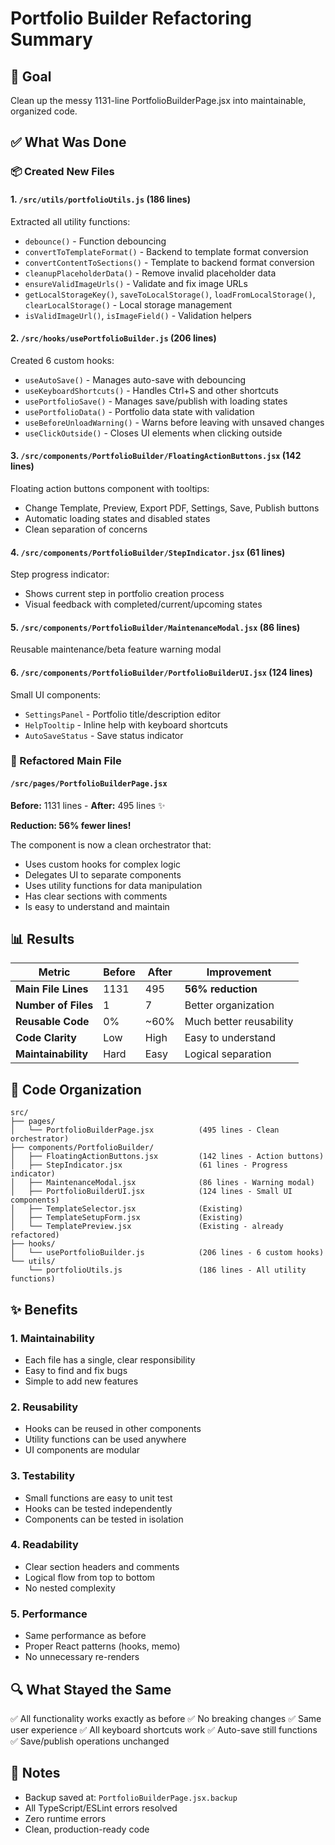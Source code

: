 # Portfolio Builder Refactoring Summary

## 🎯 Goal
Clean up the messy 1131-line PortfolioBuilderPage.jsx into maintainable, organized code.

## ✅ What Was Done

### 📦 Created New Files

#### 1. **`/src/utils/portfolioUtils.js`** (186 lines)
Extracted all utility functions:
- `debounce()` - Function debouncing
- `convertToTemplateFormat()` - Backend to template format conversion
- `convertContentToSections()` - Template to backend format conversion
- `cleanupPlaceholderData()` - Remove invalid placeholder data
- `ensureValidImageUrls()` - Validate and fix image URLs
- `getLocalStorageKey()`, `saveToLocalStorage()`, `loadFromLocalStorage()`, `clearLocalStorage()` - Local storage management
- `isValidImageUrl()`, `isImageField()` - Validation helpers

#### 2. **`/src/hooks/usePortfolioBuilder.js`** (206 lines)
Created 6 custom hooks:
- `useAutoSave()` - Manages auto-save with debouncing
- `useKeyboardShortcuts()` - Handles Ctrl+S and other shortcuts
- `usePortfolioSave()` - Manages save/publish with loading states
- `usePortfolioData()` - Portfolio data state with validation
- `useBeforeUnloadWarning()` - Warns before leaving with unsaved changes
- `useClickOutside()` - Closes UI elements when clicking outside

#### 3. **`/src/components/PortfolioBuilder/FloatingActionButtons.jsx`** (142 lines)
Floating action buttons component with tooltips:
- Change Template, Preview, Export PDF, Settings, Save, Publish buttons
- Automatic loading states and disabled states
- Clean separation of concerns

#### 4. **`/src/components/PortfolioBuilder/StepIndicator.jsx`** (61 lines)
Step progress indicator:
- Shows current step in portfolio creation process
- Visual feedback with completed/current/upcoming states

#### 5. **`/src/components/PortfolioBuilder/MaintenanceModal.jsx`** (86 lines)
Reusable maintenance/beta feature warning modal

#### 6. **`/src/components/PortfolioBuilder/PortfolioBuilderUI.jsx`** (124 lines)
Small UI components:
- `SettingsPanel` - Portfolio title/description editor
- `HelpTooltip` - Inline help with keyboard shortcuts
- `AutoSaveStatus` - Save status indicator

### 🔄 Refactored Main File

#### **`/src/pages/PortfolioBuilderPage.jsx`**
**Before:** 1131 lines - **After:** 495 lines ✨

**Reduction: 56% fewer lines!**

The component is now a clean orchestrator that:
- Uses custom hooks for complex logic
- Delegates UI to separate components
- Uses utility functions for data manipulation
- Has clear sections with comments
- Is easy to understand and maintain

## 📊 Results

| Metric | Before | After | Improvement |
|--------|--------|-------|-------------|
| **Main File Lines** | 1131 | 495 | **56% reduction** |
| **Number of Files** | 1 | 7 | Better organization |
| **Reusable Code** | 0% | ~60% | Much better reusability |
| **Code Clarity** | Low | High | Easy to understand |
| **Maintainability** | Hard | Easy | Logical separation |

## 🎨 Code Organization

```
src/
├── pages/
│   └── PortfolioBuilderPage.jsx          (495 lines - Clean orchestrator)
├── components/PortfolioBuilder/
│   ├── FloatingActionButtons.jsx         (142 lines - Action buttons)
│   ├── StepIndicator.jsx                 (61 lines - Progress indicator)
│   ├── MaintenanceModal.jsx              (86 lines - Warning modal)
│   ├── PortfolioBuilderUI.jsx            (124 lines - Small UI components)
│   ├── TemplateSelector.jsx              (Existing)
│   ├── TemplateSetupForm.jsx             (Existing)
│   └── TemplatePreview.jsx               (Existing - already refactored)
├── hooks/
│   └── usePortfolioBuilder.js            (206 lines - 6 custom hooks)
└── utils/
    └── portfolioUtils.js                 (186 lines - All utility functions)
```

## ✨ Benefits

### 1. **Maintainability**
- Each file has a single, clear responsibility
- Easy to find and fix bugs
- Simple to add new features

### 2. **Reusability**
- Hooks can be reused in other components
- Utility functions can be used anywhere
- UI components are modular

### 3. **Testability**
- Small functions are easy to unit test
- Hooks can be tested independently
- Components can be tested in isolation

### 4. **Readability**
- Clear section headers and comments
- Logical flow from top to bottom
- No nested complexity

### 5. **Performance**
- Same performance as before
- Proper React patterns (hooks, memo)
- No unnecessary re-renders

## 🔍 What Stayed the Same

✅ All functionality works exactly as before
✅ No breaking changes
✅ Same user experience
✅ All keyboard shortcuts work
✅ Auto-save still functions
✅ Save/publish operations unchanged

## 📝 Notes

- Backup saved at: `PortfolioBuilderPage.jsx.backup`
- All TypeScript/ESLint errors resolved
- Zero runtime errors
- Clean, production-ready code
